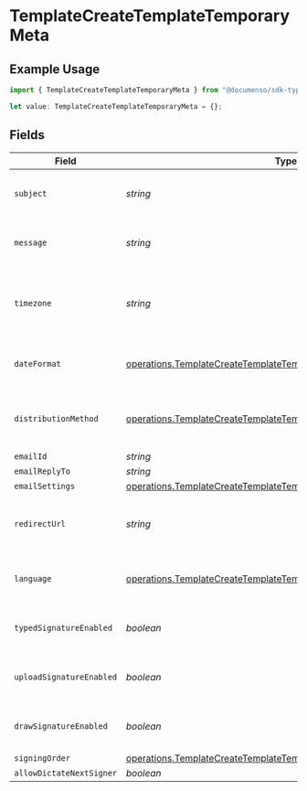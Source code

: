 # TemplateCreateTemplateTemporaryMeta

## Example Usage

```typescript
import { TemplateCreateTemplateTemporaryMeta } from "@documenso/sdk-typescript/models/operations";

let value: TemplateCreateTemplateTemporaryMeta = {};
```

## Fields

| Field                                                                                                                                                      | Type                                                                                                                                                       | Required                                                                                                                                                   | Description                                                                                                                                                |
| ---------------------------------------------------------------------------------------------------------------------------------------------------------- | ---------------------------------------------------------------------------------------------------------------------------------------------------------- | ---------------------------------------------------------------------------------------------------------------------------------------------------------- | ---------------------------------------------------------------------------------------------------------------------------------------------------------- |
| `subject`                                                                                                                                                  | *string*                                                                                                                                                   | :heavy_minus_sign:                                                                                                                                         | The subject of the email that will be sent to the recipients.                                                                                              |
| `message`                                                                                                                                                  | *string*                                                                                                                                                   | :heavy_minus_sign:                                                                                                                                         | The message of the email that will be sent to the recipients.                                                                                              |
| `timezone`                                                                                                                                                 | *string*                                                                                                                                                   | :heavy_minus_sign:                                                                                                                                         | The timezone to use for date fields and signing the document. Example Etc/UTC, Australia/Melbourne                                                         |
| `dateFormat`                                                                                                                                               | [operations.TemplateCreateTemplateTemporaryDateFormat](../../models/operations/templatecreatetemplatetemporarydateformat.md)                               | :heavy_minus_sign:                                                                                                                                         | The date format to use for date fields and signing the document.                                                                                           |
| `distributionMethod`                                                                                                                                       | [operations.TemplateCreateTemplateTemporaryDistributionMethodRequest](../../models/operations/templatecreatetemplatetemporarydistributionmethodrequest.md) | :heavy_minus_sign:                                                                                                                                         | The distribution method to use when sending the document to the recipients.                                                                                |
| `emailId`                                                                                                                                                  | *string*                                                                                                                                                   | :heavy_minus_sign:                                                                                                                                         | N/A                                                                                                                                                        |
| `emailReplyTo`                                                                                                                                             | *string*                                                                                                                                                   | :heavy_minus_sign:                                                                                                                                         | N/A                                                                                                                                                        |
| `emailSettings`                                                                                                                                            | [operations.TemplateCreateTemplateTemporaryEmailSettingsRequest](../../models/operations/templatecreatetemplatetemporaryemailsettingsrequest.md)           | :heavy_minus_sign:                                                                                                                                         | N/A                                                                                                                                                        |
| `redirectUrl`                                                                                                                                              | *string*                                                                                                                                                   | :heavy_minus_sign:                                                                                                                                         | The URL to which the recipient should be redirected after signing the document.                                                                            |
| `language`                                                                                                                                                 | [operations.TemplateCreateTemplateTemporaryLanguage](../../models/operations/templatecreatetemplatetemporarylanguage.md)                                   | :heavy_minus_sign:                                                                                                                                         | The language to use for email communications with recipients.                                                                                              |
| `typedSignatureEnabled`                                                                                                                                    | *boolean*                                                                                                                                                  | :heavy_minus_sign:                                                                                                                                         | Whether to allow recipients to sign using a typed signature.                                                                                               |
| `uploadSignatureEnabled`                                                                                                                                   | *boolean*                                                                                                                                                  | :heavy_minus_sign:                                                                                                                                         | Whether to allow recipients to sign using an uploaded signature.                                                                                           |
| `drawSignatureEnabled`                                                                                                                                     | *boolean*                                                                                                                                                  | :heavy_minus_sign:                                                                                                                                         | Whether to allow recipients to sign using a draw signature.                                                                                                |
| `signingOrder`                                                                                                                                             | [operations.TemplateCreateTemplateTemporarySigningOrderRequest](../../models/operations/templatecreatetemplatetemporarysigningorderrequest.md)             | :heavy_minus_sign:                                                                                                                                         | N/A                                                                                                                                                        |
| `allowDictateNextSigner`                                                                                                                                   | *boolean*                                                                                                                                                  | :heavy_minus_sign:                                                                                                                                         | N/A                                                                                                                                                        |